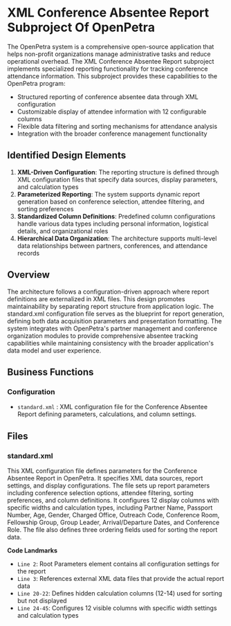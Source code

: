 # XML Conference Absentee Report Subproject Of OpenPetra

The OpenPetra system is a comprehensive open-source application that helps non-profit organizations manage administrative tasks and reduce operational overhead. The XML Conference Absentee Report subproject implements specialized reporting functionality for tracking conference attendance information. This subproject provides these capabilities to the OpenPetra program:

- Structured reporting of conference absentee data through XML configuration
- Customizable display of attendee information with 12 configurable columns
- Flexible data filtering and sorting mechanisms for attendance analysis
- Integration with the broader conference management functionality

## Identified Design Elements

1. **XML-Driven Configuration**: The reporting structure is defined through XML configuration files that specify data sources, display parameters, and calculation types
2. **Parameterized Reporting**: The system supports dynamic report generation based on conference selection, attendee filtering, and sorting preferences
3. **Standardized Column Definitions**: Predefined column configurations handle various data types including personal information, logistical details, and organizational roles
4. **Hierarchical Data Organization**: The architecture supports multi-level data relationships between partners, conferences, and attendance records

## Overview
The architecture follows a configuration-driven approach where report definitions are externalized in XML files. This design promotes maintainability by separating report structure from application logic. The standard.xml configuration file serves as the blueprint for report generation, defining both data acquisition parameters and presentation formatting. The system integrates with OpenPetra's partner management and conference organization modules to provide comprehensive absentee tracking capabilities while maintaining consistency with the broader application's data model and user experience.

## Business Functions

### Configuration
- `standard.xml` : XML configuration file for the Conference Absentee Report defining parameters, calculations, and column settings.

## Files
### standard.xml

This XML configuration file defines parameters for the Conference Absentee Report in OpenPetra. It specifies XML data sources, report settings, and display configurations. The file sets up report parameters including conference selection options, attendee filtering, sorting preferences, and column definitions. It configures 12 display columns with specific widths and calculation types, including Partner Name, Passport Number, Age, Gender, Charged Office, Outreach Code, Conference Room, Fellowship Group, Group Leader, Arrival/Departure Dates, and Conference Role. The file also defines three ordering fields used for sorting the report data.

 **Code Landmarks**
- `Line 2`: Root Parameters element contains all configuration settings for the report
- `Line 3`: References external XML data files that provide the actual report data
- `Line 20-22`: Defines hidden calculation columns (12-14) used for sorting but not displayed
- `Line 24-45`: Configures 12 visible columns with specific width settings and calculation types

[Generated by the Sage AI expert workbench: 2025-03-30 02:22:57  https://sage-tech.ai/workbench]: #
